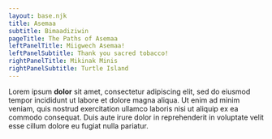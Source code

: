 ```yaml
---
layout: base.njk
title: Asemaa
subtitle: Bimaadiziwin
pageTitle: The Paths of Asemaa
leftPanelTitle: Miigwech Asemaa!
leftPanelSubtitle: Thank you sacred tobacco!
rightPanelTitle: Mikinak Minis
rightPanelSubtitle: Turtle Island
---
```

Lorem ipsum **dolor** sit amet, consectetur adipiscing elit, sed do eiusmod tempor incididunt ut labore et dolore magna aliqua. Ut enim ad minim veniam, quis nostrud exercitation ullamco laboris nisi ut aliquip ex ea commodo consequat. Duis aute irure dolor in reprehenderit in voluptate velit esse cillum dolore eu fugiat nulla pariatur.
